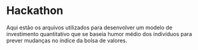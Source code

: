 # Hackathon

Aqui estão os arquivos utilizados para desenvolver um modelo de investimento quantitativo que se baseia humor médio dos indivíduos para prever mudanças no índice da bolsa de valores.
